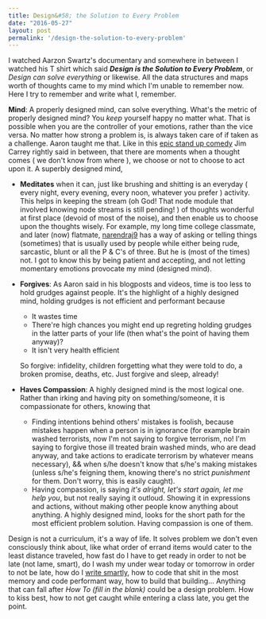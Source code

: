 ```yaml
---
title: Design&#58; the Solution to Every Problem
date: "2016-05-27"
layout: post
permalink: '/design-the-solution-to-every-problem'
---
```


I watched Aarzon Swartz's documentary and somewhere in between I watched his T shirt which said **_Design is the Solution to Every Problem_**, or *Design can solve everything* or likewise. All the data structures and maps worth of thoughts came to my mind which I'm unable to remember now. Here I try to remember and write what I, remember.

**Mind**: A properly designed mind, can solve everything. What's the metric of properly designed mind? You *keep* yourself happy no matter what. That is possible when you are the controller of your emotions, rather than the vice versa. No matter how strong a problem is, is always taken care of if taken as a challenge. Aaron taught me that. Like in this [epic stand up comedy](https://www.youtube.com/watch?v=KQHsVPD5Ans) Jim Carrey rightly said in between, that there are moments when a thought comes ( we don't know from where ), we choose or not to choose to act upon it. A superbly designed mind,

* **Meditates** when it can, just like brushing and shitting is an everyday ( every night, every evening, every noon, whatever you prefer ) activity. This helps in keeping the stream (oh God! That node module that involved knowing node streams is still pending! ) of thoughts wonderful at first place (devoid of most of the noise), and then enable us to choose upon the thoughts wisely. For example, my long time college classmate, and later (now) flatmate, [narendraj9](http://vicarie.in/) has a way of asking or telling things (sometimes) that is usually used by people while either being rude, sarcastic, blunt or all the P & C's of three. But he is (most of the times) not. I got to know this by being patient and accepting, and not letting momentary emotions provocate my mind (designed mind).

* **Forgives**: As Aaron said in his blogposts and videos, time is too less to hold grudges against people. It's the highlight of a highly designed mind, holding grudges is not efficient and performant because
  * It wastes time
  * There're high chances you might end up regreting holding grudges in the latter parts of your life (then what's the point of having them anyway)?
  * It isn't very health efficient

  So forgive: infidelity, children forgetting what they were told to do, a broken promise, deaths, etc. Just forgive and sleep, already!

* **Haves Compassion**: A highly designed mind is the most logical one. Rather than irking and having pity on something/someone, it is compassionate for others, knowing that
  * Finding intentions behind others' mistakes is foolish, because mistakes happen when a person is in ignorance (for example brain washed terrorists, now I'm not saying to forgive terrorism, no! I'm saying to forgive those ill treated brain washed minds, who are dead anyway, and take actions to eradicate terrorism by whatever means necessary), && when s/he doesn't know that s/he's making mistakes (unless s/he's feigning them, knowing there's no strict *punishment* for them. Don't worry, this is easily caught).
  * Having compassion, is saying *it's alright, let's start again, let me help you*, but not really saying it outloud. Showing it in expressions and actions, without making other people know anything about anything. A highly designed mind, looks for the short path for the most efficient problem solution. Having compassion is one of them.

Design is not a curriculum, it's a way of life. It solves problem we don't even consciously think about, like what order of errand items would cater to the least distance traveled, how fast do I have to get ready in order to not be late (not lame, smart), do I wash my under wear today or tomorrow in order to not be late, how do I [write smartly](http://stevenpinker.com/publications/sense-style-thinking-persons-guide-writing-21st-century), how to code that shit in the most memory and code performant way, how to build that building... Anything that can fall after _How To (fill in the blank)_ could be a design problem. How to kiss best, how to not get caught while entering a class late, you get the point.
